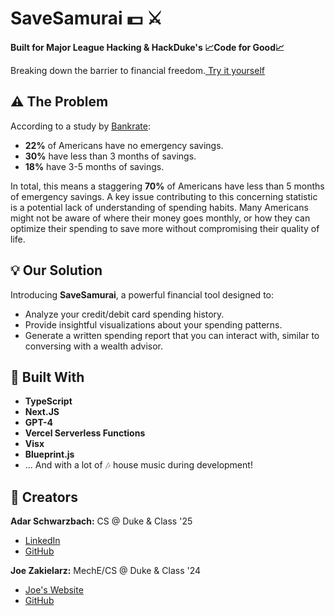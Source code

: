 # SaveSamurai :dollar: :crossed_swords: 
**Built for Major League Hacking & HackDuke's 📈Code for Good📈**

Breaking down the barrier to financial freedom.[ Try it yourself](https://www.savesamurai.com)

## :warning: The Problem

According to a study by [Bankrate](https://www.bankrate.com/banking/savings/emergency-savings-report/#no-emergency-savings):
- **22%** of Americans have no emergency savings.
- **30%** have less than 3 months of savings.
- **18%** have 3-5 months of savings.

In total, this means a staggering **70%** of Americans have less than 5 months of emergency savings. A key issue contributing to this concerning statistic is a potential lack of understanding of spending habits. Many Americans might not be aware of where their money goes monthly, or how they can optimize their spending to save more without compromising their quality of life.

## :bulb: Our Solution

Introducing **SaveSamurai**, a powerful financial tool designed to:
- Analyze your credit/debit card spending history.
- Provide insightful visualizations about your spending patterns.
- Generate a written spending report that you can interact with, similar to conversing with a wealth advisor.

## :rocket: Built With

- **TypeScript**
- **Next.JS**
- **GPT-4**
- **Vercel Serverless Functions**
- **Visx**
- **Blueprint.js**
- ... And with a lot of :notes: house music during development!

## :busts_in_silhouette: Creators

**Adar Schwarzbach:** CS @ Duke & Class '25
- [LinkedIn](https://www.linkedin.com/in/adarschwarzbach/)
- [GitHub](https://github.com/adarschwarzbach)

**Joe Zakielarz:** MechE/CS @ Duke & Class '24
- [Joe's Website](https://www.joezakielarz.com/)
- [GitHub](https://github.com/JJZFIVE)
